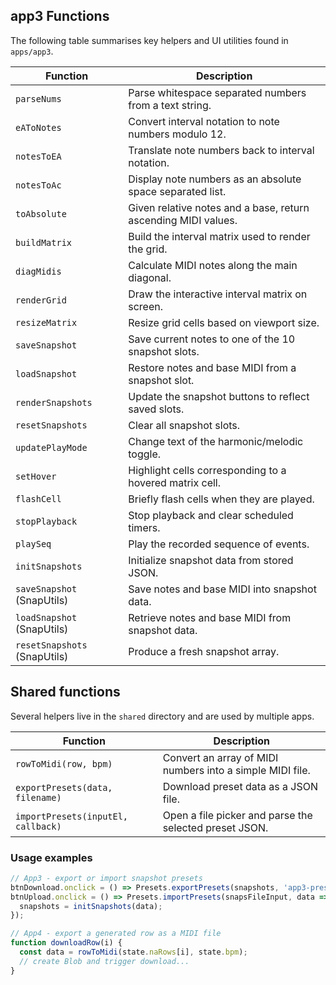## app3 Functions

The following table summarises key helpers and UI utilities found in `apps/app3`.

| Function | Description |
| -------- | ----------- |
| `parseNums` | Parse whitespace separated numbers from a text string. |
| `eAToNotes` | Convert interval notation to note numbers modulo 12. |
| `notesToEA` | Translate note numbers back to interval notation. |
| `notesToAc` | Display note numbers as an absolute space separated list. |
| `toAbsolute` | Given relative notes and a base, return ascending MIDI values. |
| `buildMatrix` | Build the interval matrix used to render the grid. |
| `diagMidis` | Calculate MIDI notes along the main diagonal. |
| `renderGrid` | Draw the interactive interval matrix on screen. |
| `resizeMatrix` | Resize grid cells based on viewport size. |
| `saveSnapshot` | Save current notes to one of the 10 snapshot slots. |
| `loadSnapshot` | Restore notes and base MIDI from a snapshot slot. |
| `renderSnapshots` | Update the snapshot buttons to reflect saved slots. |
| `resetSnapshots` | Clear all snapshot slots. |
| `updatePlayMode` | Change text of the harmonic/melodic toggle. |
| `setHover` | Highlight cells corresponding to a hovered matrix cell. |
| `flashCell` | Briefly flash cells when they are played. |
| `stopPlayback` | Stop playback and clear scheduled timers. |
| `playSeq` | Play the recorded sequence of events. |
| `initSnapshots` | Initialize snapshot data from stored JSON. |
| `saveSnapshot` (SnapUtils) | Save notes and base MIDI into snapshot data. |
| `loadSnapshot` (SnapUtils) | Retrieve notes and base MIDI from snapshot data. |
| `resetSnapshots` (SnapUtils) | Produce a fresh snapshot array. |

## Shared functions

Several helpers live in the `shared` directory and are used by multiple apps.

| Function | Description |
| -------- | ----------- |
| `rowToMidi(row, bpm)` | Convert an array of MIDI numbers into a simple MIDI file. |
| `exportPresets(data, filename)` | Download preset data as a JSON file. |
| `importPresets(inputEl, callback)` | Open a file picker and parse the selected preset JSON. |

### Usage examples

```javascript
// App3 - export or import snapshot presets
btnDownload.onclick = () => Presets.exportPresets(snapshots, 'app3-presets.json');
btnUpload.onclick = () => Presets.importPresets(snapsFileInput, data => {
  snapshots = initSnapshots(data);
});
```

```javascript
// App4 - export a generated row as a MIDI file
function downloadRow(i) {
  const data = rowToMidi(state.naRows[i], state.bpm);
  // create Blob and trigger download...
}
```
